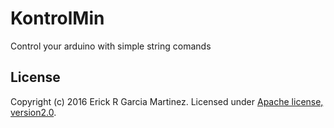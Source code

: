 # KontrolMin
Control your arduino with simple string comands

## License
Copyright (c) 2016 Erick R Garcia Martinez.
Licensed under [Apache license, version2.0](LICENSE).
